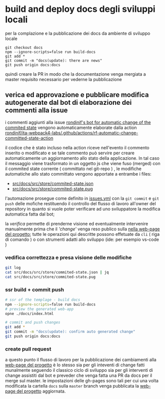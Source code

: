 # build and deploy docs degli sviluppi locali 
per la complazione e la pubblicazione dei docs da ambiente di sviluppo locale
```
git checkout docs
npm --ignore-scripts=false run build-docs
git add * 
git commit -m "docs(update): there are news"  
git push origin docs:docs
```
quindi creare la PR in modo che la documentazione venga mergiata a master
requisito necessario per vederne la pubblicazione

## verica ed approvazione e pubblicare modifica autogenerate dal bot di elaborazione dei commenti alla issue
i commenti aggiunti alla issue [rondinif's bot for automatic change of the commited state](https://github.com/rondinif/ita-webpack4-labs/issues/18) 
vengono automaticamente elaborate dalla action [rondinif/ita-webpack4-labs/.github/actions/rf-automatic-change-committed-state-action](./.github/actions/rf-automatic-change-committed-state-action/index.js)

il codice che è stato incluso nella action riceve nell'evento il commento inserito o modificato 
e se tale commento può servire per  creare automaticamente un aggiornamento allo stato della applicazione. In tal caso il messaggio viene trasformato in un oggetto js che viene fuso (merged) 
con il commited state corrente ( committato nel git-repo ) , le 
modifiche automatiche allo stato committato vengono apportate a entrambe i files: 
- [src/docs/src/store/commited-state.json](https://github.com/rondinif/ita-webpack4-labs/blob/docs/src/docs/src/store/commited-state.json)
- [src/docs/src/store/commited-state.pug](https://github.com/rondinif/ita-webpack4-labs/blob/docs/src/docs/src/store/commited-state.pug)

l'automazione prosegue come definito in [issues.yml](./.github/workflows/issues.yml) 
con la `git commit` e `git push` delle mofiche restituendo il controllo 
del flusso di lavoro all'owner del repository 
in quanto si vuole poter verificare ad uno sviluppatore la modifica automatica fatta dal bot;

la *verifica* permette di prenderne visione ed eventualmente intervenire
manualmente prima che il *'change'* venga reso publico sulla [nella web-page del progetto](https://rondinif.github.io/ita-webpack4-labs/); tutte le operazioni qui descritte possono 
effetuate da `cli` ( riga di comando ) o con strumenti adatti allo sviluppo (ide: per esempio vs-code )

### vedifica correttezza e presa visione delle modifiche
``` sh
git log
cat src/docs/src/store/commited-state.json | jq
cat src/docs/src/store/commited-state.pug
```
### ssr build + commit push
``` sh
# ssr of the templage - build docs
npm --ignore-scripts=false run build-docs
# preview the generated web-app
opne ./docs/index.html

# commit and push changes
git add * 
git commit -m "docs(update): confirm auto generated change"  
git push origin docs:docs
```

### create pull request
a questo punto il flusso di lavoro per la pubblicazione dei cambiamenti 
alla [web-page del progetto](https://rondinif.github.io/ita-webpack4-labs/) è 
lo stesso sia per gli inteventi di change fatti munalmente seguendo il classico ciclo di sviluppo 
sia per gli interventi di change assistiti dal bot e preveder che venga fatta una PR 
da docs per il merge sul master. le impostazioni delle gh-pages sono tali per 
cui una volta modificata la cartella `docs` sulla `master` branch venga 
pubblicata la [web-page del progetto](https://rondinif.github.io/ita-webpack4-labs/)
aggiornata.   
